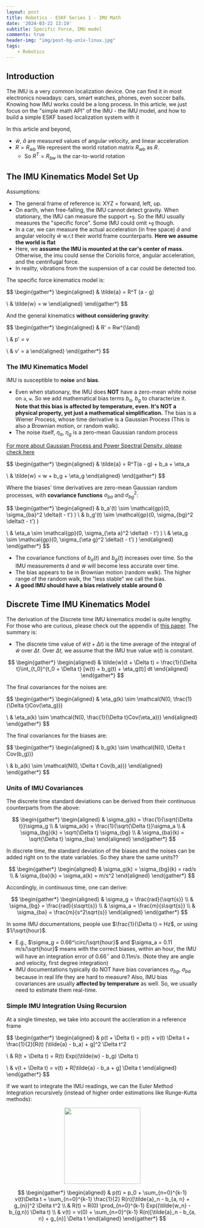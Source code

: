 ```yaml
---
layout: post
title: Robotics - ESKF Series 1 - IMU Math 
date: '2024-03-22 13:19'
subtitle: Specific Force, IMU model
comments: true
header-img: "img/post-bg-unix-linux.jpg"
tags:
    - Robotics
---
```


## Introduction

The IMU is a very common localization device. One can find it in most electronics nowadays: cars, smart watches, phones, even soccer balls. Knowing how IMU works could be a long process. In this article, we just focus on the "simple math API" of the IMU - the IMU model, and how to build a simple ESKF based localization system with it

In this article and beyond,

- $\tilde{w}$, $\tilde{a}$ are measured values of angular velocity, and linear acceleration
- $R = R_{wb}$ We represent the world rotation matrix $R_{wb}$ as $R$.
  - So $R^T = R_{bw}$ is the car-to-world rotation


## The IMU Kinematics Model Set Up

Assumptions:

- The general frame of reference is: XYZ = forward, left, up.
- On earth, when free-falling, the IMU cannot detect gravity. When stationary, the IMU can measure the support `+g`. So the IMU usually measures the "specific force". Some IMU could omit `+g` though.
- In a car, we can measure the actual acceleration (in free space) $\tilde{a}$ and angular velocity $\tilde{w}$ w.r.t their world frame counterparts. **Here we assume the world is flat**
- Here, we **assume the IMU is mounted at the car's center of mass**. Otherwise, the imu could sense the Coriolis force, angular acceleration, and the centrifugal force.
- In reality, vibrations from the suspension of a car could be detected too.

The specific force kinematics model is:

$$
\begin{gather*}
\begin{aligned}
& \tilde{a} = R^T (a - g)

\\
& \tilde{w} = w
\end{aligned}
\end{gather*}
$$

And the general kinematics **without considering gravity**:

$$
\begin{gather*}
\begin{aligned}
& R' = Rw^{\land}

\\
& p' = v

\\
& v' = a
\end{aligned}
\end{gather*}
$$

### The IMU Kinematics Model

IMU is susceptible to **noise** and **bias**.

- Even when stationary, the IMU does **NOT** have a zero-mean white noise on `a`, `w`. So we add mathematical bias terms $b_a$, $b_g$ to characterize it. **Note that this bias is affected by temperature, even. It's NOT a physical property, yet just a mathematical simplification.** The bias is a Wiener Process, whose time derivative is a Gaussian Process (This is also a Brownian motion, or random walk).
- The noise itself, $\eta_a$, $\eta_g$ is a zero-mean Gaussian random process

[For more about Gaussian Process and Power Spectral Density, please check here](../2017/2017-06-03-stats-basic-recap.markdown)

$$
\begin{gather*}
\begin{aligned}
& \tilde{a} = R^T(a - g) + b_a + \eta_a

\\
& \tilde{w} = w + b_g + \eta_g
\end{aligned}
\end{gather*}
$$

Where the biases' time derivatives are zero-mean Gaussian random processes, with **covariance functions** $\sigma_{ba}$ and $\sigma_{bg}^2$:

$$
\begin{gather*}
\begin{aligned}
& b_a'(t) \sim \mathcal{gp}(0, \sigma_{ba}^2 \delta(t - t') )
\\
& b_g'(t) \sim \mathcal{gp}(0, \sigma_{bg}^2 \delta(t - t') )

\\
& \eta_a \sim \mathcal{gp}(0, \sigma_{\eta a}^2 \delta(t - t') )
\\
& \eta_g \sim \mathcal{gp}(0, \sigma_{\eta g}^2 \delta(t - t') )
\end{aligned}
\end{gather*}
$$

- The covariance functions of $b_a(t)$ and $b_g(t)$ increases over time. So the IMU measurements $\tilde{a}$ and $\tilde{w}$ will become less accurate over time.
- The bias appears to be in Brownian motion (random walk). The higher range of the random walk, the "less stable" we call the bias.
- **A good IMU should have a bias relatively stable around 0**

## Discrete Time IMU Kinematics Model

The derivation of the Discrete time IMU kinematics model is quite lengthy. For those who are curious, please check out the appendix of [this paper](http://www.acsu.buffalo.edu/~johnc/gpsins_gnc05.pdf). The summary is:

- The discrete time value of $\tilde{w}(t + \Delta t)$ is the time average of the integral of $\tilde{w}$ over $\Delta t$. Over $\Delta t$, we assume that the IMU true value $w(t)$ is constant.

$$
\begin{gather*}
\begin{aligned}
& \tilde{w}(t + \Delta t) = \frac{1}{\Delta t}\int_{t_0}^{t_0 + \Delta t} [w(t) + b_g(t) + \eta_g(t)] dt
\end{aligned}
\end{gather*}
$$

The final covariances for the noises are:

$$
\begin{gather*}
\begin{aligned}
& \eta_g(k) \sim \mathcal{N(0, \frac{1}{\Delta t}Cov(\eta_g))}

\\ & \eta_a(k) \sim \mathcal{N(0, \frac{1}{\Delta t}Cov(\eta_a))}
\end{aligned}
\end{gather*}
$$

The final covariances for the biases are:

$$
\begin{gather*}
\begin{aligned}
& b_g(k) \sim \mathcal{N(0, \Delta t Cov(b_g))}

\\ & b_a(k) \sim \mathcal{N(0, \Delta t Cov(b_a))}
\end{aligned}
\end{gather*}
$$

### Units of IMU Covariances

The discrete time standard deviations can be derived from their continuous counterparts from the above:

$$
\begin{gather*}
\begin{aligned}
& \sigma_g(k) = \frac{1}{\sqrt{\Delta t}}\sigma_g
\\ & \sigma_a(k) = \frac{1}{\sqrt{\Delta t}}\sigma_a
\\ & \sigma_{bg}(k) = \sqrt{\Delta t} \sigma_{bg}
\\ & \sigma_{ba}(k) = \sqrt{\Delta t} \sigma_{ba}
\end{aligned}
\end{gather*}
$$

In discrete time, the standard deviation of the biases and the noises can be added right on to the state variables. So they share the same units??

$$
\begin{gather*}
\begin{aligned}
& \sigma_g(k) = \sigma_{bg}(k) = rad/s
\\ & \sigma_{ba}(k) = \sigma_a(k) = m/s^2
\end{aligned}
\end{gather*}
$$

Accordingly, in continuous time, one can derive:

$$
\begin{gather*}
\begin{aligned}
& \sigma_g = \frac{rad}{\sqrt{s}}
\\ & \sigma_{bg} = \frac{rad}{s\sqrt{s}}
\\ & \sigma_a = \frac{m}{s\sqrt{s}}
\\ & \sigma_{ba} = \frac{m}{s^2\sqrt{s}}
\end{aligned}
\end{gather*}
$$

In some IMU documentations, people use $\frac{1}{\Delta t} = Hz$, or using $1/\sqrt{hour}$. 

- E.g., $\sigma_g = 0.66^\circ/\sqrt{hour}$ and $\sigma_a = 0.11 m/s/\sqrt{hour}$ means with the correct biases, within an hour, the IMU will have an integration error of $0.66 ^\circ$ and $0.11m/s$. (Note they are angle and velocity, first degree integration)
- IMU documentations typically do NOT have bias covariances $\sigma_{bg}$, $\sigma_{ba}$ because in real life they are hard to measure? Also, IMU bias covariances are usually **affected by temperature** as well. So, we usually need to estimate them real-time.

### Simple IMU Integration Using Recursion

At a single timestep, we take into account the accleration in a reference frame

$$
\begin{gather*}
\begin{aligned}
& p(t + \Delta t) = p(t) + v(t) \Delta t + \frac{1}{2}[R(t) (\tilde{a} - b_a) + g]^2 \Delta t^2

\\ & 
R(t + \Delta t) = R(t) Exp((\tilde{w} - b_g) \Delta t)

\\ &
v(t + \Delta t) = v(t) + R[\tilde{a} - b_a + g] \Delta t
\end{aligned}
\end{gather*}
$$

If we want to integrate the IMU readings, we can the Euler Method Integration recursively (instead of higher order estimations like Runge-Kutta methods):

<div style="text-align: center;">
<p align="center">
    <figure>
        <img src="https://github.com/user-attachments/assets/15286927-4286-47e6-a711-7539a9366f2e" height="200" alt=""/>
    </figure>
</p>
</div>

$$
\begin{gather*}
\begin{aligned}
& p(t) = p_0 + \sum_{n=0}^{k-1} v(t)\Delta t + \sum_{n=0}^{k-1} \frac{1}{2} R(n)[\tilde{a}_n - b_{a, n} + g_{n}]^2 \Delta t^2
\\ & 
R(t) = R(0) \prod_{n=0}^{k-1} Exp((\tilde{w_n} - b_{g,n}) \Delta t)
\\ &
v(t) = v(0) + \sum_{n=0}^{k-1} R(n)[\tilde{a}_n - b_{a, n} + g_{n}] \Delta t
\end{aligned}
\end{gather*}
$$